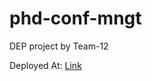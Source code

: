 # phd-conf-mngt
DEP project by Team-12 

Deployed At: <a href="https://dep-t12-phd-conf-mgnt.netlify.app/"> Link </a>

